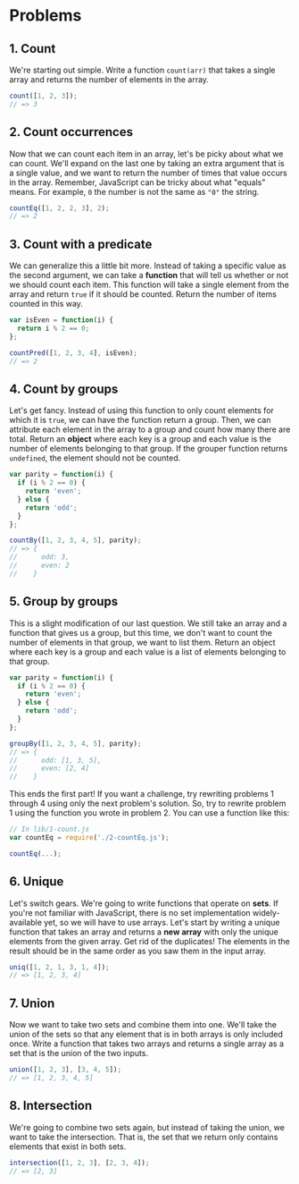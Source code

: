 # Problems

## 1. Count

We're starting out simple. Write a function `count(arr)` that takes a single
array and returns the number of elements in the array.

```js
count([1, 2, 3]);
// => 3
```

## 2. Count occurrences

Now that we can count each item in an array, let's be picky about what we can
count. We'll expand on the last one by taking an extra argument that is a single
value, and we want to return the number of times that value occurs in the array.
Remember, JavaScript can be tricky about what "equals" means. For example, `0`
the number is not the same as `"0"` the string.

```js
countEq([1, 2, 2, 3], 2);
// => 2
```

## 3. Count with a predicate

We can generalize this a little bit more. Instead of taking a specific value as
the second argument, we can take a **function** that will tell us whether or not
we should count each item. This function will take a single element from the
array and return `true` if it should be counted. Return the number of items
counted in this way.

```js
var isEven = function(i) {
  return i % 2 == 0;
};

countPred([1, 2, 3, 4], isEven);
// => 2
```

## 4. Count by groups

Let's get fancy. Instead of using this function to only count elements for which
it is `true`, we can have the function return a group. Then, we can attribute
each element in the array to a group and count how many there are total. Return
an **object** where each key is a group and each value is the number of elements
belonging to that group. If the grouper function returns `undefined`, the
element should not be counted.

```js
var parity = function(i) {
  if (i % 2 == 0) {
    return 'even';
  } else {
    return 'odd';
  }
};

countBy([1, 2, 3, 4, 5], parity);
// => {
//      odd: 3,
//      even: 2
//    }
```

## 5. Group by groups

This is a slight modification of our last question. We still take an array and a
function that gives us a group, but this time, we don't want to count the number
of elements in that group, we want to list them. Return an object where each key
is a group and each value is a list of elements belonging to that group.

```js
var parity = function(i) {
  if (i % 2 == 0) {
    return 'even';
  } else {
    return 'odd';
  }
};

groupBy([1, 2, 3, 4, 5], parity);
// => {
//      odd: [1, 3, 5],
//      even: [2, 4]
//    }
```

This ends the first part! If you want a challenge, try rewriting problems 1
through 4 using only the next problem's solution. So, try to rewrite problem 1
using the function you wrote in problem 2. You can use a function like this:

```js
// In lib/1-count.js
var countEq = require('./2-countEq.js');

countEq(...);
```

## 6. Unique

Let's switch gears. We're going to write functions that operate on **sets**. If
you're not familiar with JavaScript, there is no set implementation
widely-available yet, so we will have to use arrays. Let's start by writing a
unique function that takes an array and returns a **new array** with only the
unique elements from the given array. Get rid of the duplicates! The elements in
the result should be in the same order as you saw them in the input array.

```js
uniq([1, 2, 1, 3, 1, 4]);
// => [1, 2, 3, 4]
```

## 7. Union

Now we want to take two sets and combine them into one. We'll take the union of
the sets so that any element that is in both arrays is only included once. Write
a function that takes two arrays and returns a single array as a set that is the
union of the two inputs.

```js
union([1, 2, 3], [3, 4, 5]);
// => [1, 2, 3, 4, 5]
```

## 8. Intersection

We're going to combine two sets again, but instead of taking the union, we want
to take the intersection. That is, the set that we return only contains elements
that exist in both sets.

```js
intersection([1, 2, 3], [2, 3, 4]);
// => [2, 3]
```
